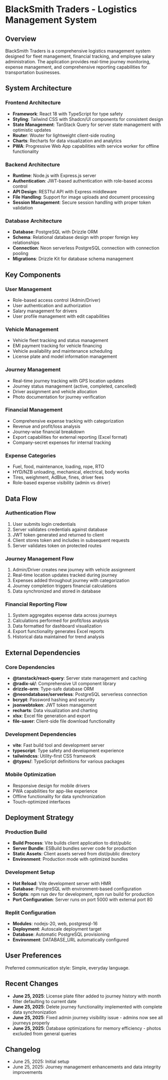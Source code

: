 # BlackSmith Traders - Logistics Management System

## Overview

BlackSmith Traders is a comprehensive logistics management system designed for fleet management, financial tracking, and employee salary administration. The application provides real-time journey monitoring, expense management, and comprehensive reporting capabilities for transportation businesses.

## System Architecture

### Frontend Architecture
- **Framework**: React 18 with TypeScript for type safety
- **Styling**: Tailwind CSS with Shadcn/UI components for consistent design
- **State Management**: TanStack Query for server state management with optimistic updates
- **Router**: Wouter for lightweight client-side routing
- **Charts**: Recharts for data visualization and analytics
- **PWA**: Progressive Web App capabilities with service worker for offline functionality

### Backend Architecture
- **Runtime**: Node.js with Express.js server
- **Authentication**: JWT-based authentication with role-based access control
- **API Design**: RESTful API with Express middleware
- **File Handling**: Support for image uploads and document processing
- **Session Management**: Secure session handling with proper token validation

### Database Architecture
- **Database**: PostgreSQL with Drizzle ORM
- **Schema**: Relational database design with proper foreign key relationships
- **Connection**: Neon serverless PostgreSQL connection with connection pooling
- **Migrations**: Drizzle Kit for database schema management

## Key Components

### User Management
- Role-based access control (Admin/Driver)
- User authentication and authorization
- Salary management for drivers
- User profile management with edit capabilities

### Vehicle Management
- Vehicle fleet tracking and status management
- EMI payment tracking for vehicle financing
- Vehicle availability and maintenance scheduling
- License plate and model information management

### Journey Management
- Real-time journey tracking with GPS location updates
- Journey status management (active, completed, cancelled)
- Driver assignment and vehicle allocation
- Photo documentation for journey verification

### Financial Management
- Comprehensive expense tracking with categorization
- Revenue and profit/loss analysis
- Journey-wise financial breakdown
- Export capabilities for external reporting (Excel format)
- Company-secret expenses for internal tracking

### Expense Categories
- Fuel, food, maintenance, loading, rope, RTO
- HYD/NZB unloading, mechanical, electrical, body works
- Tires, weighment, AdBlue, fines, driver fees
- Role-based expense visibility (admin vs driver)

## Data Flow

### Authentication Flow
1. User submits login credentials
2. Server validates credentials against database
3. JWT token generated and returned to client
4. Client stores token and includes in subsequent requests
5. Server validates token on protected routes

### Journey Management Flow
1. Admin/Driver creates new journey with vehicle assignment
2. Real-time location updates tracked during journey
3. Expenses added throughout journey with categorization
4. Journey completion triggers financial calculations
5. Data synchronized and stored in database

### Financial Reporting Flow
1. System aggregates expense data across journeys
2. Calculations performed for profit/loss analysis
3. Data formatted for dashboard visualization
4. Export functionality generates Excel reports
5. Historical data maintained for trend analysis

## External Dependencies

### Core Dependencies
- **@tanstack/react-query**: Server state management and caching
- **@radix-ui/**: Comprehensive UI component library
- **drizzle-orm**: Type-safe database ORM
- **@neondatabase/serverless**: PostgreSQL serverless connection
- **bcrypt**: Password hashing and security
- **jsonwebtoken**: JWT token management
- **recharts**: Data visualization and charting
- **xlsx**: Excel file generation and export
- **file-saver**: Client-side file download functionality

### Development Dependencies
- **vite**: Fast build tool and development server
- **typescript**: Type safety and development experience
- **tailwindcss**: Utility-first CSS framework
- **@types/**: TypeScript definitions for various packages

### Mobile Optimization
- Responsive design for mobile drivers
- PWA capabilities for app-like experience
- Offline functionality for data synchronization
- Touch-optimized interfaces

## Deployment Strategy

### Production Build
- **Build Process**: Vite builds client application to dist/public
- **Server Bundle**: ESBuild bundles server code for production
- **Static Assets**: Client assets served from dist/public directory
- **Environment**: Production mode with optimized bundles

### Development Setup
- **Hot Reload**: Vite development server with HMR
- **Database**: PostgreSQL with environment-based configuration
- **Scripts**: npm run dev for development, npm run build for production
- **Port Configuration**: Server runs on port 5000 with external port 80

### Replit Configuration
- **Modules**: nodejs-20, web, postgresql-16
- **Deployment**: Autoscale deployment target
- **Database**: Automatic PostgreSQL provisioning
- **Environment**: DATABASE_URL automatically configured

## User Preferences

Preferred communication style: Simple, everyday language.

## Recent Changes

- **June 25, 2025**: License plate filter added to journey history with month filter defaulting to current date
- **June 25, 2025**: Delete journey functionality implemented with complete data synchronization
- **June 25, 2025**: Fixed admin journey visibility issue - admins now see all journeys properly
- **June 25, 2025**: Database optimizations for memory efficiency - photos excluded from general queries

## Changelog

- June 25, 2025: Initial setup
- June 25, 2025: Journey management enhancements and data integrity improvements